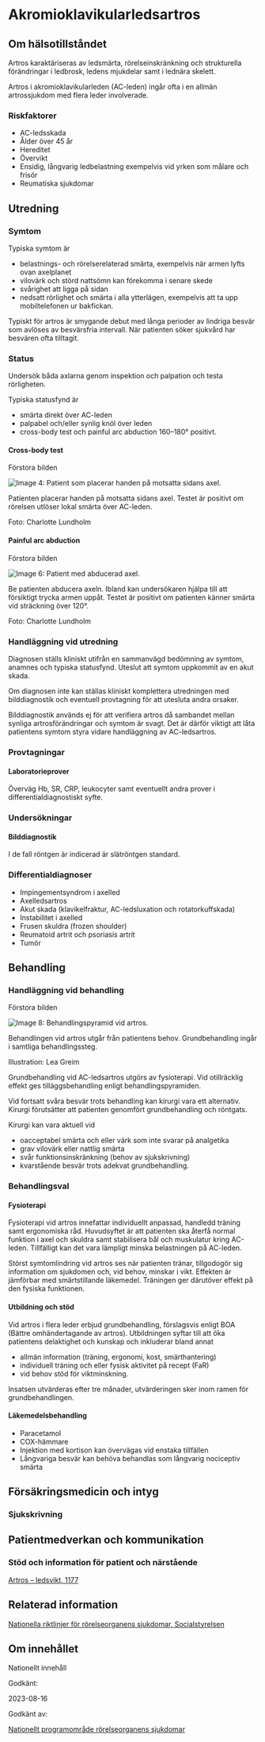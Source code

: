 Akromioklavikularledsartros
===========================

Om hälsotillståndet
-------------------

Artros karaktäriseras av ledsmärta, rörelseinskränkning och strukturella förändringar i ledbrosk, ledens mjukdelar samt i lednära skelett.

Artros i akromioklavikularleden (AC-leden) ingår ofta i en allmän artrossjukdom med flera leder involverade.

### Riskfaktorer

*   AC-ledsskada
*   Ålder över 45 år 
*   Hereditet
*   Övervikt
*   Ensidig, långvarig ledbelastning exempelvis vid yrken som målare och frisör
*   Reumatiska sjukdomar

Utredning
---------

### Symtom

Typiska symtom är

*   belastnings- och rörelserelaterad smärta, exempelvis när armen lyfts ovan axelplanet
*   vilovärk och störd nattsömn kan förekomma i senare skede
*   svårighet att ligga på sidan 
*   nedsatt rörlighet och smärta i alla ytterlägen, exempelvis att ta upp mobiltelefonen ur bakfickan.

Typiskt för artros är smygande debut med långa perioder av lindriga besvär som avlöses av besvärsfria intervall. När patienten söker sjukvård har besvären ofta tilltagit.

### Status

Undersök båda axlarna genom inspektion och palpation och testa rörligheten.

Typiska statusfynd är

*   smärta direkt över AC-leden
*   palpabel och/eller synlig knöl över leden 
*   cross-body test och painful arc abduction 160–180° positivt.

#### Cross-body test

Förstora bilden

![Image 4:  Patient som placerar handen på motsatta sidans axel.](https://vardpersonal.1177.se/contentassets/00226c9fce3f425db93ad7597c8ef5cf/cross-body-test.jpg?saved=2024-02-05+02:12&preset=low-res)

Patienten placerar handen på motsatta sidans axel. Testet är positivt om rörelsen utlöser lokal smärta över AC-leden.

Foto: Charlotte Lundholm

#### Painful arc abduction

Förstora bilden

![Image 6: Patient med abducerad axel.](https://vardpersonal.1177.se/contentassets/4d1dc3b1429142ba9933b5c13c3e4fb3/painful-arc-abduction.jpg?saved=2024-02-14+12:57&preset=low-res)

Be patienten abducera axeln. Ibland kan undersökaren hjälpa till att försiktigt trycka armen uppåt. Testet är positivt om patienten känner smärta vid sträckning över 120°.

Foto: Charlotte Lundholm

### Handläggning vid utredning

Diagnosen ställs kliniskt utifrån en sammanvägd bedömning av symtom, anamnes och typiska statusfynd. Uteslut att symtom uppkommit av en akut skada.

Om diagnosen inte kan ställas kliniskt komplettera utredningen med bilddiagnostik och eventuell provtagning för att utesluta andra orsaker.

Bilddiagnostik används ej för att verifiera artros då sambandet mellan synliga artrosförändringar och symtom är svagt. Det är därför viktigt att låta patientens symtom styra vidare handläggning av AC-ledsartros.

### Provtagningar

#### Laboratorieprover

Överväg Hb, SR, CRP, leukocyter samt eventuellt andra prover i differentialdiagnostiskt syfte.

### Undersökningar

#### Bilddiagnostik

I de fall röntgen är indicerad är slätröntgen standard.

### Differentialdiagnoser

*   Impingementsyndrom i axelled 
*   Axelledsartros 
*   Akut skada (klavikelfraktur, AC-ledsluxation och rotatorkuffskada) 
*   Instabilitet i axelled
*   Frusen skuldra (frozen shoulder) 
*   Reumatoid artrit och psoriasis artrit
*   Tumör

Behandling
----------

### Handläggning vid behandling

Förstora bilden

![Image 8: Behandlingspyramid vid artros.](https://vardpersonal.1177.se/contentassets/53f96b3ca1ce40d2a7eebc584fb4706c/behandlingspyramid-vid-artros.png?saved=2024-02-14+12:53&preset=low-res)

Behandlingen vid artros utgår från patientens behov. Grundbehandling ingår i samtliga behandlingssteg.

Illustration: Lea Greim

Grundbehandling vid AC-ledsartros utgörs av fysioterapi. Vid otillräcklig effekt ges tilläggsbehandling enligt behandlingspyramiden.

Vid fortsatt svåra besvär trots behandling kan kirurgi vara ett alternativ. Kirurgi förutsätter att patienten genomfört grundbehandling och röntgats.

Kirurgi kan vara aktuell vid

*   oacceptabel smärta och eller värk som inte svarar på analgetika
*   grav vilovärk eller nattlig smärta
*   svår funktionsinskränkning (behov av sjukskrivning)
*   kvarstående besvär trots adekvat grundbehandling.

### Behandlingsval

#### Fysioterapi

Fysioterapi vid artros innefattar individuellt anpassad, handledd träning samt ergonomiska råd. Huvudsyftet är att patienten ska återfå normal funktion i axel och skuldra samt stabilisera bål och muskulatur kring AC-leden. Tillfälligt kan det vara lämpligt minska belastningen på AC-leden.

Störst symtomlindring vid artros ses när patienten tränar, tillgodogör sig information om sjukdomen och, vid behov, minskar i vikt. Effekten är jämförbar med smärtstillande läkemedel. Träningen ger därutöver effekt på den fysiska funktionen.

#### Utbildning och stöd

Vid artros i flera leder erbjud grundbehandling, förslagsvis enligt BOA (Bättre omhändertagande av artros). Utbildningen syftar till att öka patientens delaktighet och kunskap och inkluderar bland annat

*   allmän information (träning, ergonomi, kost, smärthantering)
*   individuell träning och eller fysisk aktivitet på recept (FaR)
*   vid behov stöd för viktminskning. 

Insatsen utvärderas efter tre månader, utvärderingen sker inom ramen för grundbehandlingen.

#### Läkemedelsbehandling

*   Paracetamol
*   COX-hämmare
*   Injektion med kortison kan övervägas vid enstaka tillfällen
*   Långvariga besvär kan behöva behandlas som långvarig nociceptiv smärta

Försäkringsmedicin och intyg
----------------------------

### Sjukskrivning

Patientmedverkan och kommunikation
----------------------------------

### Stöd och information för patient och närstående

[Artros – ledsvikt, 1177](https://www.1177.se/sjukdomar--besvar/skelett-leder-och-muskler/leder/artros---ledsvikt/)

Relaterad information
---------------------

[Nationella riktlinjer för rörelseorganens sjukdomar, Socialstyrelsen](https://www.socialstyrelsen.se/kunskapsstod-och-regler/regler-och-riktlinjer/nationella-riktlinjer/riktlinjer-och-utvarderingar/rorelseorganens-sjukdomar/)

Om innehållet
-------------

Nationellt innehåll

Godkänt:

2023-08-16

Godkänt av:

[Nationellt programområde rörelseorganens sjukdomar](https://kunskapsstyrningvard.se/kunskapsstyrningvard/programomradenochsamverkansgrupper/nationellaprogramomraden/npororelseorganenssjukdomar.56460.html)
